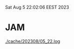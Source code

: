 Sat Aug  5 22:02:06 EEST 2023
# JAM
<a href='./cache/202308/05_22.log'>./cache/202308/05_22.log</a>
